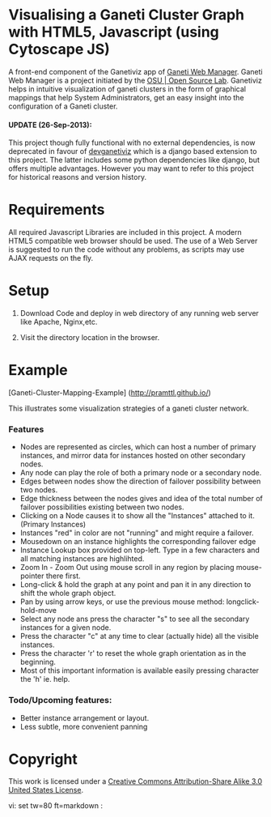 # Visualising a Ganeti Cluster Graph with HTML5, Javascript (using Cytoscape JS)

A front-end component of the Ganetiviz app of [Ganeti Web Manager](https://github.com/osuosl/ganeti_webmgr).
Ganeti Web Manager is a project initiated by the [OSU | Open Source Lab](http://osuosl.org). 
Ganetiviz helps in intuitive visualization of ganeti clusters in the  form of graphical mappings that help System Administrators,
get an easy insight into the configuration of a Ganeti cluster.

#### UPDATE (26-Sep-2013):

This project though fully functional with no external dependencies, is now deprecated 
in favour of [devganetiviz](https://github.com/pramttl/devganetiviz) which is a django
based extension to this project. 
The latter includes some python dependencies like django, but offers multiple advantages.
However you may want to refer to this project for historical reasons and version history.

# Requirements

All required Javascript Libraries are included in this project. A modern HTML5 
compatible web browser should be used.
The use of a Web Server is suggested to run the code without any problems, 
as scripts may use AJAX requests on the fly.

# Setup

1. Download Code and deploy in web directory of any running web server 
like Apache, Nginx,etc.

2. Visit the directory location in the browser.

# Example

[Ganeti-Cluster-Mapping-Example] (http://pramttl.github.io/)

This illustrates some visualization strategies of a ganeti cluster network.

### Features

* Nodes are represented as circles, which can host a number of primary instances, 
  and mirror data for instances hosted on other secondary nodes.
* Any node can play the role of both a primary node or a secondary node.
* Edges between nodes show the direction of failover possibility between two nodes.
* Edge thickness between the nodes gives and idea of the total number of failover
  possibilities existing between two nodes.
* Clicking on a Node causes it to show all the "Instances" attached to it. (Primary Instances)
* Instances "red" in color are not "running" and might require a failover.
* Mousedown on an instance highlights the corresponding failover edge
* Instance Lookup box provided on top-left. Type in a few characters and all matching instances are highlihted.
* Zoom In - Zoom Out using mouse scroll in any region by placing mouse-pointer there first.
* Long-click & hold the graph at any point and pan it in any direction to shift the whole graph object.
* Pan by using arrow keys, or use the previous mouse method: longclick-hold-move
* Select any node ans press the character "s" to see all the secondary instances for a given node.
* Press the character "c" at any time to clear (actually hide) all the visible instances.
* Press the character 'r' to reset the whole graph orientation as in the beginning.
* Most of this important information is available easily pressing character the 'h' ie. help.

### Todo/Upcoming features:

* Better instance arrangement or layout.
* Less subtle, more convenient panning


# Copyright

This work is licensed under a [Creative Commons Attribution-Share Alike 3.0
United States License](http://creativecommons.org/licenses/by-sa/3.0/us/).

vi: set tw=80 ft=markdown :
